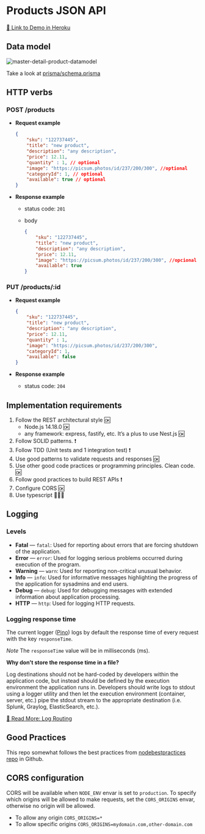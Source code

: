# Products JSON API

[🔗 Link to Demo in Heroku](https://murmuring-mesa-59619.herokuapp.com/)

## Data model

![master-detail-product-datamodel](https://user-images.githubusercontent.com/9435850/147842410-d82a26d0-cf5f-4cb5-8c23-9893bc3a6447.png)

Take a look at [prisma/schema.prisma](prisma/schema.prisma)

## HTTP verbs

### POST /products

- **Request example**

    ```json
    {
        "sku": "122737445",
        "title": "new product",
        "description": "any description",
        "price": 12.11,
        "quantity" : 1, // optional
        "image": "https://picsum.photos/id/237/200/300", //optional
        "categoryId": 1, // optional
        "available": true // optional
    }
    ```

- **Response example**

  - status code: `201`
  - body

    ```json
    {
        "sku": "122737445",
        "title": "new product",
        "description": "any description",
        "price": 12.11,
        "image": "https://picsum.photos/id/237/200/300", //opcional
        "available": true
    }
    ```

### PUT /products/:id

- **Request example**

    ```json
    {
        "sku": "122737445",
        "title": "new product",
        "description": "any description",
        "price": 12.11,
        "quantity" : 1,
        "image": "https://picsum.photos/id/237/200/300",
        "categoryId": 1,
        "available": false
    }
    ```

- **Response example**

  - status code: `204`

## Implementation requirements

1. Follow the REST architectural style 🆗
    - Node.js 14.18.0 🆗
    - any framework: express, fastify, etc. It’s a plus to use Nest.js 🆗
2. Follow SOLID patterns. ❗
3. Follow TDD (Unit tests and 1 integration test) ❗
4. Use good patterns to validate requests and responses 🆗
5. Use other good code practices or programming principles. Clean code. 🆗
6. Follow good practices to build REST APIs ❗
7. Configure CORS 🆗
8. Use typescript 🤦🏽‍♂️

## Logging

### Levels

- **Fatal** — `fatal`:  Used for reporting about errors that are forcing shutdown of the application.
- **Error** — `error`: Used for logging serious problems occurred during execution of the program.
- **Warning** — `warn`: Used for reporting non-critical unusual behavior.
- **Info** — `info`: Used for informative messages highlighting the progress of the application for sysadmins and end users.
- **Debug** — `debug`: Used for debugging messages with extended information about application processing.
- **HTTP** — `http`: Used for logging HTTP requests.

### Logging response time

The current logger ([Pino](https://github.com/pinojs/pino)) logs by default the
response time of every request with the key `responseTime`.

_Note_ The `responseTime` value will be in milliseconds (ms).

__Why don't store the response time in a file?__

Log destinations should not be hard-coded by developers within the application code, but instead should be defined by the execution environment the application runs in. Developers should write logs to stdout using a logger utility and then let the execution environment (container, server, etc.) pipe the stdout stream to the appropriate destination (i.e. Splunk, Graylog, ElasticSearch, etc.).

[🔗 Read More: Log Routing](https://github.com/goldbergyoni/nodebestpractices/blob/master/sections/production/logrouting.md)

## Good Practices

This repo somewhat follows the best practices from [nodebestpractices repo](https://github.com/goldbergyoni/nodebestpractices) in Github.

## CORS configuration

CORS will be available when `NODE_ENV` envar is set to `production`.
To specify which origins will be allowed to make requests, set the `CORS_ORIGINS` envar,
otherwise no origin will be allowed.

- To allow any origin `CORS_ORIGINS=*`
- To allow specific origins `CORS_ORIGINS=mydomain.com,other-domain.com`
